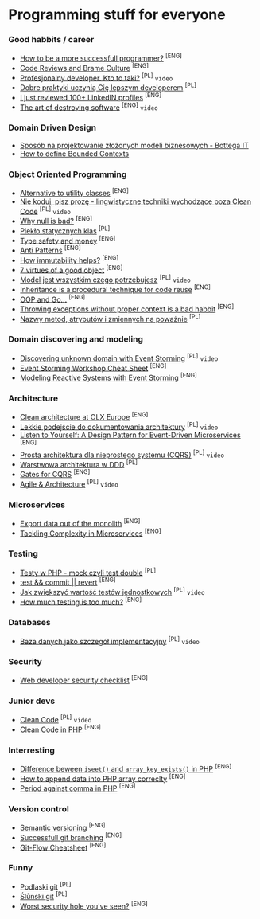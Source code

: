 # Programming stuff for everyone


### Good habbits / career
- [How to be a more successfull programmer?](https://www.yegor256.com/2018/11/27/you-can-do-better.html) <sup>[ENG]</sup>
- [Code Reviews and Brame Culture](http://verraes.net/2016/04/code-reviews-and-blame-culture/) <sup>[ENG]</sup>
- [Profesjonalny developer. Kto to taki?](https://www.youtube.com/watch?v=SqekVVJDyB8) <sup>[PL]</sup> `video`
- [Dobre praktyki uczynią Cię lepszym developerem](https://medium.com/docplanner-tech/dobre-praktyki-uczyni%C4%85-ci%C4%99-lepszym-developerem-8741be404960) <sup>[PL]</sup>
- [I just reviewed 100+ LinkedIN profiles](https://zef.me/i-just-reviewed-100-linkedin-profiles-86c4a9bacdd3) <sup>[ENG]</sup>
- [The art of destroying software](https://vimeo.com/108441214) <sup>[ENG]</sup> `video`


### Domain Driven Design
- [Sposób na projektowanie złożonych modeli biznesowych - Bottega IT](https://bottega.com.pl/pdf/materialy/sdj-ddd.pdf)
- [How to define Bounded Contexts](https://codeburst.io/ddd-strategic-patterns-how-to-define-bounded-contexts-2dc70927976e)


### Object Oriented Programming
- [Alternative to utility classes](https://www.yegor256.com/2014/05/05/oop-alternative-to-utility-classes.html) <sup>[ENG]</sup>
- [Nie koduj, pisz prozę - lingwistyczne techniki wychodzące poza Clean Code](https://www.youtube.com/watch?v=CKONKZLmMwk) <sup>[PL]</sup> `video`
- [Why null is bad?](https://www.yegor256.com/2014/05/13/why-null-is-bad.html) <sup>[ENG]</sup>
- [Piekło statycznych klas](https://medium.com/docplanner-tech/z%C5%82o-ca%C5%82ego-%C5%9Bwiata-umieszczone-w-klasach-statycznych-46704731398) <sup>[PL]</sup>
- [Type safety and money](http://verraes.net/2016/02/type-safety-and-money/) <sup>[ENG]</sup>
- [Anti Patterns](https://www.yegor256.com/2014/09/10/anti-patterns-in-oop.html) <sup>[ENG]</sup>
- [How immutability helps?](https://www.yegor256.com/2014/11/07/how-immutability-helps.html) <sup>[ENG]</sup>
- [7 virtues of a good object](https://www.yegor256.com/2014/11/20/seven-virtues-of-good-object.html) <sup>[ENG]</sup>
- [Model jest wszystkim czego potrzebujesz](https://www.youtube.com/watch?v=iaLeKHbspLg) <sup>[PL]</sup> `video`
- [Inheritance is a procedural technique for code reuse](https://www.yegor256.com/2016/09/13/inheritance-is-procedural.html) <sup>[ENG]</sup>
- [OOP and Go...](https://medium.com/behancetech/oop-and-go-sorta-c6682359a41b) <sup>[ENG]</sup>
- [Throwing exceptions without proper context is a bad habbit](https://www.yegor256.com/2015/12/01/rethrow-exceptions.html) <sup>[ENG]</sup>
- [Nazwy metod, atrybutów i zmiennych na poważnie](https://medium.com/@patrykwozinski/nazwy-metod-atrybut%C3%B3w-i-zmiennych-na-powa%C5%BCnie-9626ea91ca47) <sup>[PL]</sup>


### Domain discovering and modeling
- [Discovering unknown domain with Event Storming](https://www.youtube.com/watch?v=dhoXYRqghws) <sup>[PL]</sup> `video`
- [Event Storming Workshop Cheat Sheet](https://github.com/wwerner/event-storming-cheatsheet) <sup>[ENG]</sup>
- [Modeling Reactive Systems with Event Storming](https://blog.redelastic.com/corporate-arts-crafts-modelling-reactive-systems-with-event-storming-73c6236f5dd7) <sup>[ENG]</sup>


### Architecture
- [Clean architecture at OLX Europe](https://tech.olx.com/clean-architecture-at-olx-europe-f0501c37f09d) <sup>[ENG]</sup>
- [Lekkie podejście do dokumentowania architektury](https://www.youtube.com/watch?v=FoMEgnMKhK0) <sup>[PL]</sup> `video`
- [Listen to Yourself: A Design Pattern for Event-Driven Microservices](https://medium.com/@odedia/listen-to-yourself-design-pattern-for-event-driven-microservices-16f97e3ed066) <sup>[ENG]</sup>
- [Prosta architektura dla nieprostego systemu (CQRS)](https://www.youtube.com/watch?v=Emr4jkhW9L4) <sup>[PL]</sup> `video`
- [Warstwowa architektura w DDD](http://tswiackiewicz.github.io/inside-the-source-code/architecture/ddd-layered-architecture/) <sup>[PL]</sup>
- [Gates for CQRS](https://medium.com/docplanner-tech/goalkeeper-the-guardian-of-a-correct-execution-of-commands-aefeeafc3565) <sup>[ENG]</sup>
- [Agile & Architecture](https://www.youtube.com/watch?v=YYAcugwEZTI) <sup>[PL]</sup> `video`


### Microservices
- [Export data out of the monolith](https://divad4686.github.io/2018/11/26/microservices-techniques.html) <sup>[ENG]</sup>
- [Tackling Complexity in Microservices](https://vladikk.com/2018/02/28/microservices/) <sup>[ENG]</sup>


### Testing
- [Testy w PHP - mock czyli test double](https://zawarstwaabstrakcji.pl/20181005-testy-php-mock-czyli-test-double/) <sup>[PL]</sup>
- [test && commit || revert](https://medium.com/@kentbeck_7670/test-commit-revert-870bbd756864) <sup>[ENG]</sup>
- [Jak zwiększyć wartość testów jednostkowych](https://www.youtube.com/watch?v=smK6gCvafJE) <sup>[PL]</sup> `video`
- [How much testing is too much?](http://verraes.net/2014/12/how-much-testing-is-too-much/) <sup>[ENG]</sup>


### Databases
- [Baza danych jako szczegół implementacyjny](https://www.youtube.com/watch?v=Vgj-qAgOlIQ) <sup>[PL]</sup> `video`


### Security
- [Web developer security checklist](https://medium.com/simple-security/web-developer-security-checklist-f2e4f43c9c56) <sup>[ENG]</sup>


### Junior devs
- [Clean Code](https://www.youtube.com/watch?v=0HQT0r4rokk) <sup>[PL]</sup> `video`
- [Clean Code in PHP](https://github.com/jupeter/clean-code-php) <sup>[ENG]</sup>


### Interresting
- [Difference beween `iseet()` and `array_key_exists()` in PHP](https://stackoverflow.com/questions/3210935/difference-between-isset-and-array-key-exists) <sup>[ENG]</sup>
- [How to append data into PHP array correclty](https://stackoverflow.com/questions/559844/whats-better-to-use-in-php-array-value-or-array-pusharray-value/559859#559859) <sup>[ENG]</sup>
- [Period against comma in PHP](https://stackoverflow.com/questions/1466408/difference-between-period-and-comma-when-concatenating-with-echo-versus-return) <sup>[ENG]</sup>


### Version control
- [Semantic versioning](https://semver.org/) <sup>[ENG]</sup>
- [Successfull git branching](https://nvie.com/posts/a-successful-git-branching-model/) <sup>[ENG]</sup>
- [Git-Flow Cheatsheet](https://danielkummer.github.io/git-flow-cheatsheet/) <sup>[ENG]</sup>


### Funny
- [Podlaski git](https://github.com/maciejkorsan/podlaskigit) <sup>[PL]</sup>
- [Ślůnski git](https://github.com/andrzej3393/slunskigit) <sup>[PL]</sup>
- [Worst security hole you've seen?](https://stackoverflow.com/questions/1469899/worst-security-hole-youve-seen) <sup>[ENG]</sup>
